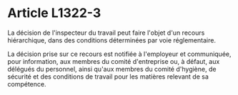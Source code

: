 # Article L1322-3

La décision de l'inspecteur du travail peut faire l'objet d'un recours hiérarchique, dans des conditions déterminées par voie réglementaire.

La décision prise sur ce recours est notifiée à l'employeur et communiquée, pour information, aux membres du comité d'entreprise ou, à défaut, aux délégués du personnel, ainsi qu'aux membres du comité d'hygiène, de sécurité et des conditions de travail pour les matières relevant de sa compétence.